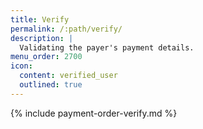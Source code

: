 ```yaml
---
title: Verify
permalink: /:path/verify/
description: |
  Validating the payer's payment details.
menu_order: 2700
icon:
  content: verified_user
  outlined: true
---
```


{% include payment-order-verify.md %}
